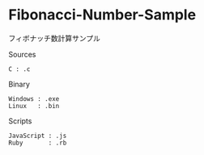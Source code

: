 # Fibonacci-Number-Sample
フィボナッチ数計算サンプル

Sources

    C : .c


Binary

    Windows : .exe
    Linux   : .bin

Scripts

    JavaScript : .js
    Ruby       : .rb
